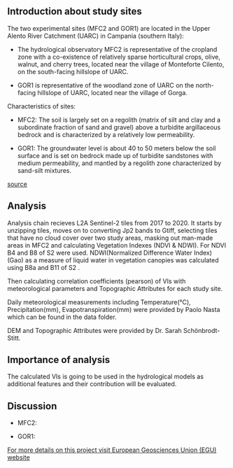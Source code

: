 ﻿## Introduction about study sites

The two experimental sites (MFC2 and GOR1) are located in the Upper Alento River Catchment (UARC) in Campania (southern Italy):

* The hydrological observatory MFC2 is representative of the cropland zone with a co-existence of relatively sparse horticultural crops, olive, walnut, and cherry trees, 
    located near the village of Monteforte Cilento, on the south-facing hillslope of UARC. 
     

* GOR1 is representative of the woodland zone of UARC on the north-facing hillslope of UARC, located near the village of Gorga. 
    

Characteristics of sites:

* MFC2: The soil is largely set on a regolith (matrix of silt and clay and a subordinate fraction of sand and gravel) above a turbidite argillaceous bedrock and is characterized 
    by a relatively low permeability.

* GOR1: The groundwater level is about 40 to 50 meters below the soil surface and is set on bedrock made up of turbidite sandstones with medium permeability, and mantled 
    by a regolith zone characterized by sand-silt mixtures.

[source](https://www.researchgate.net/publication/336830026_Integrating_ground-based_and_remote_sensing-based_monitoring_of_near-surface_soil_moisture_in_a_Mediterranean_environment?enrichId=rgreq-9bd52def02ebd432c5175c926ce98599-XXX&enrichSource=Y292ZXJQYWdlOzMzNjgzMDAyNjtBUzo4MTgyNTk3MTI1NDQ3NjhAMTU3MjA5OTcyNjA1NQ%3D%3D&el=1_x_2&_esc=publicationCoverPdf)


## Analysis

Analysis chain recieves L2A Sentinel-2 tiles from 2017 to 2020. It starts by unzipping tiles, moves on to converting Jp2 bands to Gtiff, selecting tiles that have no cloud cover over two study areas,
masking out man-made areas in MFC2 and calculating Vegetation Indexes (NDVI & NDWI). For NDVI B4 and B8 of S2 were used. NDWI(Normalized Difference Water Index)(Gao) as a measure of liquid water in vegetation canopies was calculated using B8a and B11 of S2 .

Then calculating correlation coefficients (pearson) of VIs with meteorological parameters and Topographic Attributes for each study site.

Daily meteorological measurements including Temperature(°C), Precipitation(mm), Evapotranspiration(mm) were provided by Paolo Nasta which can be found in the data folder.

DEM and Topographic Attributes were provided by Dr. Sarah Schönbrodt-Stitt.


## Importance of analysis

The calculated VIs is going to be used in the hydrological models as additional features and their contribution will be evaluated.


## Discussion

* MFC2: 

* GOR1: 





[For more details on this project visit European Geosciences Union (EGU) website](https://blogs.egu.eu/divisions/hs/2020/12/02/featured-catchment-the-alento-hydrological-observatory-in-the-middle-of-the-mediterranean-region/?fbclid=IwAR2ZeiDsMvgiA-mFSMGo7fuptGc7FwzszJSLg3NHTVzhsJCWHmu4mBBiwtI)
